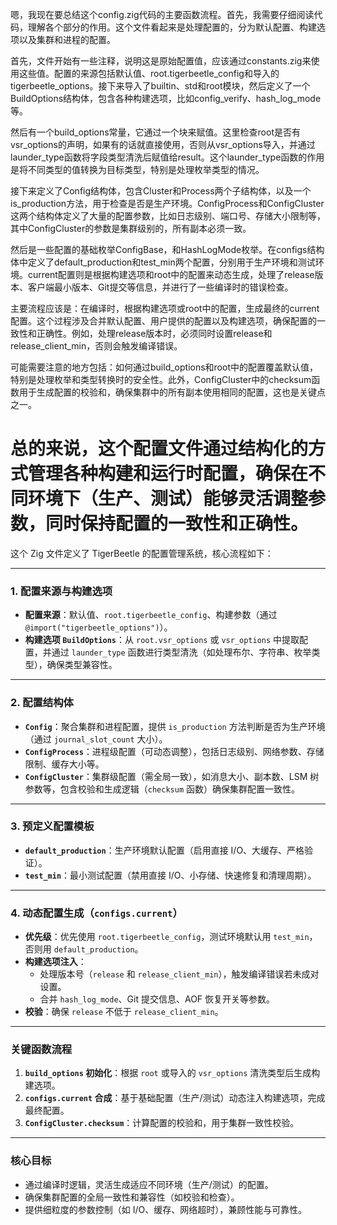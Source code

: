 嗯，我现在要总结这个config.zig代码的主要函数流程。首先，我需要仔细阅读代码，理解各个部分的作用。这个文件看起来是处理配置的，分为默认配置、构建选项以及集群和进程的配置。

首先，文件开始有一些注释，说明这是原始配置值，应该通过constants.zig来使用这些值。配置的来源包括默认值、root.tigerbeetle_config和导入的tigerbeetle_options。接下来导入了builtin、std和root模块，然后定义了一个BuildOptions结构体，包含各种构建选项，比如config_verify、hash_log_mode等。

然后有一个build_options常量，它通过一个块来赋值。这里检查root是否有vsr_options的声明，如果有的话就直接使用，否则从vsr_options导入，并通过launder_type函数将字段类型清洗后赋值给result。这个launder_type函数的作用是将不同类型的值转换为目标类型，特别是处理枚举类型的情况。

接下来定义了Config结构体，包含Cluster和Process两个子结构体，以及一个is_production方法，用于检查是否是生产环境。ConfigProcess和ConfigCluster这两个结构体定义了大量的配置参数，比如日志级别、端口号、存储大小限制等，其中ConfigCluster的参数是集群级别的，所有副本必须一致。

然后是一些配置的基础枚举ConfigBase，和HashLogMode枚举。在configs结构体中定义了default_production和test_min两个配置，分别用于生产环境和测试环境。current配置则是根据构建选项和root中的配置来动态生成，处理了release版本、客户端最小版本、Git提交等信息，并进行了一些编译时的错误检查。

主要流程应该是：在编译时，根据构建选项或root中的配置，生成最终的current配置。这个过程涉及合并默认配置、用户提供的配置以及构建选项，确保配置的一致性和正确性。例如，处理release版本时，必须同时设置release和release_client_min，否则会触发编译错误。

可能需要注意的地方包括：如何通过build_options和root中的配置覆盖默认值，特别是处理枚举和类型转换时的安全性。此外，ConfigCluster中的checksum函数用于生成配置的校验和，确保集群中的所有副本使用相同的配置，这也是关键点之一。

总的来说，这个配置文件通过结构化的方式管理各种构建和运行时配置，确保在不同环境下（生产、测试）能够灵活调整参数，同时保持配置的一致性和正确性。
================================================
这个 Zig 文件定义了 TigerBeetle 的配置管理系统，核心流程如下：

---

### **1. 配置来源与构建选项**
- **配置来源**：默认值、`root.tigerbeetle_config`、构建参数（通过 `@import("tigerbeetle_options")`）。
- **构建选项 `BuildOptions`**：从 `root.vsr_options` 或 `vsr_options` 中提取配置，并通过 `launder_type` 函数进行类型清洗（如处理布尔、字符串、枚举类型），确保类型兼容性。

---

### **2. 配置结构体**
- **`Config`**：聚合集群和进程配置，提供 `is_production` 方法判断是否为生产环境（通过 `journal_slot_count` 大小）。
- **`ConfigProcess`**：进程级配置（可动态调整），包括日志级别、网络参数、存储限制、缓存大小等。
- **`ConfigCluster`**：集群级配置（需全局一致），如消息大小、副本数、LSM 树参数等，包含校验和生成逻辑（`checksum` 函数）确保集群配置一致性。

---

### **3. 预定义配置模板**
- **`default_production`**：生产环境默认配置（启用直接 I/O、大缓存、严格验证）。
- **`test_min`**：最小测试配置（禁用直接 I/O、小存储、快速修复和清理周期）。

---

### **4. 动态配置生成（`configs.current`）**
- **优先级**：优先使用 `root.tigerbeetle_config`，测试环境默认用 `test_min`，否则用 `default_production`。
- **构建选项注入**：
  - 处理版本号（`release` 和 `release_client_min`），触发编译错误若未成对设置。
  - 合并 `hash_log_mode`、Git 提交信息、AOF 恢复开关等参数。
- **校验**：确保 `release` 不低于 `release_client_min`。

---

### **关键函数流程**
1. **`build_options` 初始化**：根据 `root` 或导入的 `vsr_options` 清洗类型后生成构建选项。
2. **`configs.current` 合成**：基于基础配置（生产/测试）动态注入构建选项，完成最终配置。
3. **`ConfigCluster.checksum`**：计算配置的校验和，用于集群一致性校验。

---

### **核心目标**
- 通过编译时逻辑，灵活生成适应不同环境（生产/测试）的配置。
- 确保集群配置的全局一致性和兼容性（如校验和检查）。
- 提供细粒度的参数控制（如 I/O、缓存、网络超时），兼顾性能与可靠性。